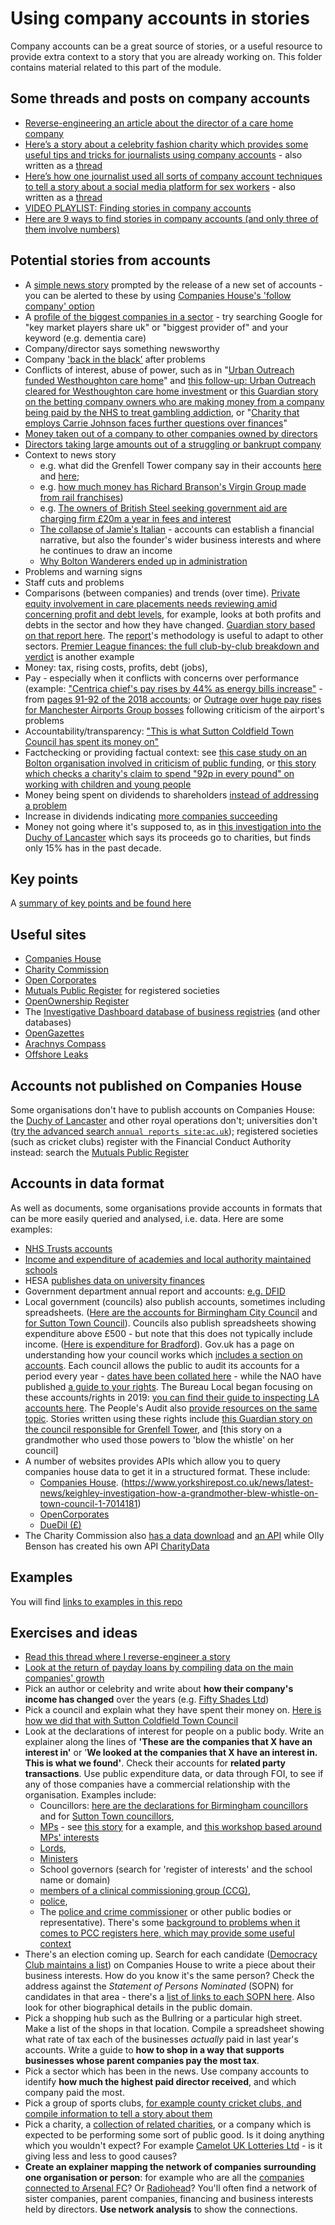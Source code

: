 # Using company accounts in stories

Company accounts can be a great source of stories, or a useful resource to provide extra context to a story that you are already working on. This folder contains material related to this part of the module.

## Some threads and posts on company accounts

* [Reverse-engineering an article about the director of a care home company](https://twitter.com/paulbradshaw/status/1617497489585868800)
* [Here’s a story about a celebrity fashion charity which provides some useful tips and tricks for journalists using company accounts](https://onlinejournalismblog.com/2021/12/03/heres-a-story-about-a-celebrity-fashion-charity-which-provides-some-useful-tips-and-tricks-for-journalists-using-company-accounts/) - also written as a [thread](https://twitter.com/paulbradshaw/status/1464159177677459467)
* [Here’s how one journalist used all sorts of company account techniques to tell a story about a social media platform for sex workers](https://onlinejournalismblog.com/2021/05/28/heres-how-one-journalist-used-all-sorts-of-company-account-techniques-to-tell-a-story-about-a-social-media-platform-for-sex-workers/) - also written as a [thread](https://twitter.com/paulbradshaw/status/1397164350851502084)
* [VIDEO PLAYLIST: Finding stories in company accounts](https://onlinejournalismblog.com/2022/03/21/video-playlist-finding-stories-in-company-accounts/)
* [Here are 9 ways to find stories in company accounts (and only three of them involve numbers)](https://onlinejournalismblog.com/2020/03/04/how-to-find-stories-in-company-accounts-and-only-three-of-them-involve-numbers/)

## Potential stories from accounts

* A [simple news story](https://www.carehomeprofessional.com/avery-healthcare-satisfied-with-operating-loss-over-250k/) prompted by the release of a new set of accounts - you can be alerted to these by using [Companies House's 'follow company' option](https://www.gov.uk/government/news/follow-companies-for-free)
* A [profile of the biggest companies in a sector](https://www.carehomeprofessional.com/uks-top-10-biggest-care-home-groups-ranked-sponsored-by-nourish-care/) - try searching Google for "key market players share uk" or "biggest provider of" and your keyword (e.g. dementia care)
* Company/director says something newsworthy
* Company ['back in the black'](https://www.theguardian.com/music/2023/jan/08/mamma-mia-production-firm-littlestar-services-bounces-back-into-profit-after-covid-slump) after problems
* Conflicts of interest, abuse of power, such as in "[Urban Outreach funded Westhoughton care home](https://www.theboltonnews.co.uk/news/17707979.bolton-urban-outreach-funded-westhoughton-woodlands-care-home/)" and [this follow-up: Urban Outreach cleared for Westhoughton care home investment](https://www.theboltonnews.co.uk/news/17713657.urban-outreach-cleared-for-westhoughton-care-home-investment/) or [this Guardian story on the betting company owners who are making money from a company being paid by the NHS to treat gambling addiction](https://www.theguardian.com/society/2020/jan/16/betfred-owners-make-millions-from-company-treating-gambling-addicts), or "[Charity that employs Carrie Johnson faces further questions over finances](https://www.theguardian.com/society/2021/nov/13/charity-that-employs-carrie-johnson-faces-further-questions-over-finances)"
* [Money taken out of a company to other companies owned by directors](https://www.theguardian.com/culture/2021/may/24/essex-family-behind-onlyfans-profit-from-pornography-boom)
* [Directors taking large amounts out of a struggling or bankrupt company](https://github.com/paulbradshaw/MED7369-Specialist-Investigative-Journalism/blob/master/accounts/exampleaccounts/accountsstory.png)
* Context to news story 
  * e.g. what did the Grenfell Tower company say in their accounts [here](https://www.theguardian.com/business/2018/mar/08/rydon-profit-rises-grenfell-tower-contractor) and [here](https://www.insidehousing.co.uk/news/news/rydon-makes-no-grenfell-provision-in-accounts-60648); 
  * e.g. [how much money has Richard Branson's Virgin Group made from rail franchises](https://www.theguardian.com/business/2019/apr/11/richard-branson-earned-300m-virgin-rail-franchises))
  * e.g. [The owners of British Steel seeking government aid are charging firm £20m a year in fees and interest](https://www.theguardian.com/business/2019/may/15/british-steels-owners-charging-company-20m-a-year-in-fees-and-interest)
  * [The collapse of Jamie's Italian](https://www.theguardian.com/food/2019/may/21/jamies-italian-struggled-for-relevance-as-people-changed-their-habits) - accounts can establish a financial narrative, but also the founder's wider business interests and where he continues to draw an income
  * [Why Bolton Wanderers ended up in administration](https://nickigoeconsultancy.co.uk/blogs/f/bolton-wanderers-in-administration)
* Problems and warning signs
* Staff cuts and problems
* Comparisons (between companies) and trends (over time). [Private equity involvement in care placements needs reviewing amid concerning profit and debt levels](https://www.local.gov.uk/about/news/private-equity-involvement-care-placements-needs-reviewing-amid-concerning-profit-and), for example, looks at both profits and debts in the sector and how they have changed. [Guardian story based on that report here](https://www.theguardian.com/society/2021/jan/29/councils-flag-concerns-about-excessive-profits-at-childrenshomes). The [report](https://github.com/paulbradshaw/MED7369-Specialist-Investigative-Journalism/blob/master/accounts/Profit-Making-and-Risk-in-Independent-Childrens-Social-Care-Placement-Providers-Published-end-January-2021.pdf)'s methodology is useful to adapt to other sectors. [Premier League finances: the full club-by-club breakdown and verdict](https://www.theguardian.com/football/2016/may/25/premier-league-finances-club-by-club-breakdown-david-conn) is another example
* Money: tax, rising costs, profits, debt (jobs), 
* Pay - especially when it conflicts with concerns over performance (example: ["Centrica chief's pay rises by 44% as energy bills increase"](https://www.theguardian.com/business/2019/apr/08/centrica-boss-got-44-pay-rise-amid-job-cuts) - from [pages 91-92 of the 2018 accounts](https://www.centrica.com/sites/default/files/annual_report_2018.pdf); or [Outrage over huge pay rises for Manchester Airports Group bosses](https://www.theguardian.com/business/2022/apr/06/outrage-over-huge-pay-rises-for-manchester-airports-group-bosses) following criticism of the airport's problems
* Accountability/transparency: ["This is what Sutton Coldfield Town Council has spent its money on"](https://birminghameastside.com/this-is-what-sutton-coldfield-town-council-has-spent-its-money-on/)
* Factchecking or providing factual context: see [this case study on an Bolton organisation involved in criticism of public funding](https://github.com/paulbradshaw/MED7369-Specialist-Investigative-Journalism/blob/master/accounts/casestudybcomosques.md), or [this story which checks a charity's claim to spend "92p in every pound" on working with children and young people](https://www.theguardian.com/society/2023/may/03/barnardos-clarifies-website-after-guardian-investigation-of-spending-claims)
* Money being spent on dividends to shareholders [instead of addressing a problem](https://www.theguardian.com/environment/2020/jul/01/england-privatised-water-firms-dividends-shareholders)
* Increase in dividends indicating [more companies succeeding](https://www.theguardian.com/business/2021/apr/26/first-quarter-dividends-raised-restarted-or-held-at-half-of-firms)
* Money not going where it's supposed to, as in [this investigation into the Duchy of Lancaster](https://www.theguardian.com/uk-news/2023/nov/24/kings-estate-facing-questions-over-14m-in-bona-vacantia-not-donated-to-charity) which says its proceeds go to charities, but finds only 15% has in the past decade.

## Key points

A [summary of key points and be found here](https://github.com/paulbradshaw/MED7369-Specialist-Investigative-Journalism/blob/master/accounts/keypoints.md)

## Useful sites

* [Companies House](https://beta.companieshouse.gov.uk/)
* [Charity Commission](http://beta.charitycommission.gov.uk/)
* [Open Corporates](https://opencorporates.com/)
* [Mutuals Public Register](https://mutuals.fca.org.uk/) for registered societies
* [OpenOwnership Register](https://register.openownership.org/)
* The [Investigative Dashboard database of business registries](https://investigativedashboard.org/databases/topics/business) (and other databases)
* [OpenGazettes](http://opengazettes.com/)
* [Arachnys Compass](https://compass.arachnys.com)
* [Offshore Leaks](https://offshoreleaks.icij.org/)

## Accounts not published on Companies House

Some organisations don't have to publish accounts on Companies House: the [Duchy of Lancaster](https://www.duchyoflancaster.co.uk/financial/financial-reporting/) and other royal operations don't; universities don't ([try the advanced search `annual reports site:ac.uk`](https://www.google.com/search?q=annual+reports+site%3Aac.uk)); registered societies (such as cricket clubs) register with the Financial Conduct Authority instead: search the [Mutuals Public Register](https://mutuals.fca.org.uk/)

## Accounts in data format

As well as documents, some organisations provide accounts in formats that can be more easily queried and analysed, i.e. data. Here are some examples:

* [NHS Trusts accounts](https://www.gov.uk/government/publications/nhs-trusts-accounts-2016-to-2017)
* [Income and expenditure of academies and local authority maintained schools](https://www.gov.uk/government/collections/statistics-local-authority-school-finance-data)
* HESA [publishes data on university finances](https://www.hesa.ac.uk/data-and-analysis/finances)
* Government department annual report and accounts: [e.g. DFID](https://www.gov.uk/government/publications/dfid-annual-report-and-accounts-2016-17)
* Local government (councils) also publish accounts, sometimes including spreadsheets. ([Here are the accounts for Birmingham City Council](https://www.birmingham.gov.uk/info/20217/accounts/474/accounts) and [for Sutton Town Council](https://www.suttoncoldfieldtowncouncil.gov.uk/how-we-spend-your-money/budgetfinance/)). Councils also publish spreadsheets showing expenditure above £500 - but note that this does not typically include income. ([Here is expenditure for Bradford](https://www.bradford.gov.uk/open-data/our-datasets/expenditure-greater-than-500-in-value/)). Gov.uk has a page on understanding how your council works which [includes a section on accounts](https://www.gov.uk/understand-how-your-council-works/spending-and-accounts). Each council allows the public to audit its accounts for a period every year - [dates have been collated here](https://github.com/bbc-data-unit/council-accounts) - while the NAO have published [a guide to your rights](https://www.nao.org.uk/code-audit-practice/council-accounts-a-guide-to-your-rights/#). The Bureau Local began focusing on these accounts/rights in 2019: [you can find their guide to inspecting LA accounts here](https://docs.google.com/document/d/1JjDN2RgknW4L053NBKg2cy7wnYow5raXX8-JvioDVqw/edit). The People's Audit also [provide resources on the same topic](http://www.thepeoplesaudit.info/). Stories written using these rights include [this Guardian story on the council responsible for Grenfell Tower](https://www.theguardian.com/uk-news/2017/jul/20/grenfell-council-made-more-on-two-house-sales-than-it-spent-on-cladding), and [this story on a grandmother who used those powers to 'blow the whistle' on her council]
* A number of websites provides APIs which allow you to query companies house data to get it in a structured format. These include:
  * [Companies House](https://developer.companieshouse.gov.uk/api/docs/). (https://www.yorkshirepost.co.uk/news/latest-news/keighley-investigation-how-a-grandmother-blew-whistle-on-town-council-1-7014181)
  * [OpenCorporates](http://api.opencorporates.com/)
  * [DueDil (£)](https://www.duedil.com/api)
* The Charity Commission also [has a data download](http://data.charitycommission.gov.uk/) and [an API](http://apps.charitycommission.gov.uk/Showcharity/APIConsole/APIConsoleHome.aspx) while Olly Benson has created his own API [CharityData](https://olib.uk/charity/html/api)

## Examples

You will find [links to examples in this repo](https://github.com/paulbradshaw/MED7369-Specialist-Investigative-Journalism/blob/master/accounts/examples.md)


## Exercises and ideas

* [Read this thread where I reverse-engineer a story](https://twitter.com/paulbradshaw/status/1397164350851502084)
* [Look at the return of payday loans by compiling data on the main companies' growth](https://github.com/paulbradshaw/MED7369-Specialist-Investigative-Journalism/blob/master/accounts/exercises/paydayexercise.md)
* Pick an author or celebrity and write about **how their company's income has changed** over the years (e.g. [Fifty Shades Ltd](https://beta.companieshouse.gov.uk/company/07934674/filing-history))
* Pick a council and explain what they have spent their money on. [Here is how we did that with Sutton Coldfield Town Council](https://github.com/Birmingham-Eastside/sutton-coldfield-town-council)
* Look at the declarations of interest for people on a public body. Write an explainer along the lines of **'These are the companies that X have an interest in'** or '**We looked at the companies that X have an interest in. This is what we found'**. Check their accounts for **related party transactions**. Use public expenditure data, or data through FOI, to see if any of those companies have a commercial relationship with the organisation. Examples include:
  * Councillors: [here are the declarations for Birmingham councillors](https://www.birmingham.gov.uk/info/50069/councillors/285/councillors_interests/1) and for [Sutton Town councillors](https://www.suttoncoldfieldtowncouncil.gov.uk/the-council/councillors/),
  * [MPs](https://www.parliament.uk/mps-lords-and-offices/standards-and-financial-interests/parliamentary-commissioner-for-standards/registers-of-interests/register-of-members-financial-interests/) - see [this story](https://www.theguardian.com/politics/2020/nov/27/huge-wealth-of-sunaks-family-not-declared-in-ministerial-register) for a example, and [this workshop based around MPs' interests](https://docs.google.com/document/d/e/2PACX-1vStqyDQk2j-E2hzLz2YoBWVRjVt_OMJNSIC2KXIrY-dmDeCkwVf7NXtVUo7NcJRlpKNgQ2lBiJgJi4Z/pub)
  * [Lords](https://www.parliament.uk/mps-lords-and-offices/standards-and-interests/register-of-lords-interests/),
  * [Ministers](https://www.gov.uk/government/publications/list-of-ministers-interests)
  * School governors (search for 'register of interests' and the school name or domain)
  * [members of a clinical commissioning group (CCG)](https://www.birminghamandsolihullccg.nhs.uk/about-us/register-of-interests),
  * [police](http://foi.west-midlands.police.uk/publication-scheme/lists-and-registers/),
  * The [police and crime commissioner](https://www.dorset.pcc.police.uk/information-hub/publication-scheme/lists-and-registers/) or other public bodies or representative). There's some [background to problems when it comes to PCC registers here, which may provide some useful context](http://library.college.police.uk/docs/pcc-register-of-interests-2013-to-14.pdf)
* There's an election coming up. Search for each candidate ([Democracy Club maintains a list](https://candidates.democracyclub.org.uk/)) on Companies House to write a piece about their business interests. How do you know it's the same person? Check the address against the *Statement of Persons Nominated* (SOPN) for candidates in that area - there's a [list of links to each SOPN here](https://docs.google.com/spreadsheets/d/1eRdHm-DdpEh0meLB3DzZrkN8PfdLbQIMpEVDQUpxphg/edit#gid=0). Also look for other biographical details in the public domain.
* Pick a shopping hub such as the Bullring or a particular high street. Make a list of the shops in that location. Compile a spreadsheet showing what rate of tax each of the businesses *actually* paid in last year's accounts. Write a guide to **how to shop in a way that supports businesses whose parent companies pay the most tax**.
* Pick a sector which has been in the news. Use company accounts to identify **how much the highest paid director received**, and which company paid the most.
* Pick a group of sports clubs, [for example county cricket clubs, and compile information to tell a story about them](https://github.com/paulbradshaw/MED7369-Specialist-Investigative-Journalism/blob/master/accounts/exercises/cricketclubsexercise.md)
* Pick a charity, a [collection of related charities](https://github.com/paulbradshaw/MED7369-Specialist-Investigative-Journalism/blob/master/accounts/exercises/charitiesexercise.md), or a company which is expected to be performing some sort of public good. Is it doing anything which you wouldn't expect? For example [Camelot UK Lotteries Ltd](https://beta.companieshouse.gov.uk/company/02822203/filing-history) - is it giving less and less to good causes?
* **Create an explainer mapping the network of companies surrounding one organisation or person**: for example who are all the [companies connected to Arsenal FC](https://embed.kumu.io/3471de53ff336a677855f153a766f46d)? Or [Radiohead](https://www.theguardian.com/music/2016/apr/29/radiohead-corporate-structure-firms)? You'll often find a network of sister companies, parent companies, financing and business interests held by directors. **Use network analysis** to show the connections.

